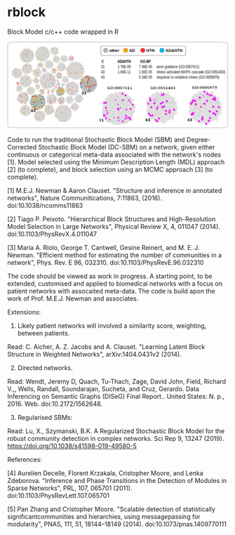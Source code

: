 # rblock
Block Model c/c++ code wrapped in R

<p align="center">
  <img src="rblock/image/Figure_SBM.png" hight="1000" width="600" title="">
  <!-- <img src="your_relative_path_here_number_2_large_name" width="350" alt="accessibility text"> -->
</p>

Code to run the traditional Stochastic Block Model (SBM) and Degree-Corrected Stochastic Block Model (DC-SBM) on a network, given either continuous or categorical 
meta-data associated with the network's nodes [1]. Model selected using the Minimum Description Length (MDL) approach [2] (to complete), and block selection using an MCMC approach [3] (to complete). 

[1] M.E.J. Newman & Aaron Clauset. "Structure and inference in annotated networks", Nature Communitications, 7:11863, (2016). doi:10.1038/ncomms11863 

[2] Tiago P. Peixoto. "Hierarchical Block Structures and High-Resolution Model Selection in Large Networks", Physical Review X, 4, 011047 (2014). doi:10.1103/PhysRevX.4.011047

[3] Maria A. Riolo, George T. Cantwell, Gesine Reinert, and M. E. J. Newman. "Efficient method for estimating the number of communities in a network", Phys. Rev. E 96, 032310. doi:10.1103/PhysRevE.96.032310

The code should be viewed as work in progress. A starting point, to be extended, customised and applied to biomedical networks with a focus on patient networks with assocaited meta-data.
The code is build apon the work of Prof. M.E.J. Newman and associates. 

Extensions:

1) Likely patient networks will involved a similarity score, weighting, between patients.  

Read: C. Aicher, A. Z. Jacobs and A. Clauset. "Learning Latent Block Structure in Weighted Networks", arXiv:1404.0431v2 (2014).

2) Directed networks.

Read: Wendt, Jeremy D, Quach, Tu-Thach, Zage, David John, Field, Richard V.,, Wells, Randall, Soundarajan, Sucheta, and Cruz, Gerardo. Data Inferencing on Semantic Graphs (DISeG) Final Report.. United States: N. p., 2016. Web. doi:10.2172/1562648. 

3) Regularised SBMs:

Read: Lu, X., Szymanski, B.K. A Regularized Stochastic Block Model for the robust community detection in complex networks. Sci Rep 9, 13247 (2019). https://doi.org/10.1038/s41598-019-49580-5


References:

[4] Aurelien Decelle, Florent Krzakala, Cristopher Moore, and Lenka Zdeborova. "Inference and Phase Transitions in the Detection of Modules in Sparse Networks", PRL, 107, 065701 (2011). doi:10.1103/PhysRevLett.107.065701

[5] Pan Zhang and Cristopher Moore. "Scalable detection of statistically significantcommunities and hierarchies, using messagepassing for modularity", PNAS, 111, 51, 18144–18149 (2014). doi:10.1073/pnas.1409770111
